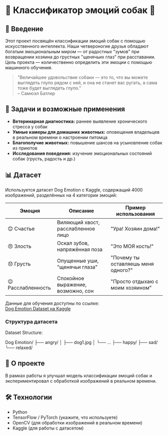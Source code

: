 # 🐶 Классификатор эмоций собак 🐾

## 🔷 Введение

Этот проект посвящён классификации эмоций собак с помощью искусственного интеллекта. Наши четвероногие друзья обладают богатым эмоциональным миром — от радостных "зумов" при возвращении хозяина до грустных "щенячьих глаз" при расставании. Цель проекта — количественно определить эти эмоции с помощью машинного обучения.

> "Величайшее удовольствие собаки — это то, что вы можете выглядеть глупо рядом с ней, и она не станет вас ругать, а сама тоже будет выглядеть глупо."  
> – Самюэл Батлер

## 🎯 Задачи и возможные применения

- **Ветеринарная диагностика:** раннее выявление хронического стресса у собак  
- **Умные камеры для домашних животных:** оповещения владельцев в реальном времени о настроении питомца  
- **Благополучие животных:** повышение шансов на усыновление собак из приютов  
- **Исследования поведения:** изучение эмоциональных состояний собак (грусть, радость и др.)

## 📊 Датасет

Используется датасет Dog Emotion с Kaggle, содержащий 4000 изображений, разделённых на 4 категории эмоций:

| Эмоция       | Описание                        | Пример использования           |
|--------------|--------------------------------|-------------------------------|
| 😊 Счастье   | Виляющий хвост, расслабленное лицо | "Ура! Хозяин дома!"            |
| 😠 Злость    | Оскал зубов, напряжённая поза  | "Это МОЯ кость!"               |
| 😞 Грусть    | Опущенные уши, "щенячьи глаза" | "Почему ты оставляешь меня одного?" |
| 😌 Расслабленность | Спокойное выражение, возможно, сон | "Просто отдыхаю с моим хозяином" |

Данные для обучения доступны по ссылке:  
[Dog Emotion Dataset на Kaggle](https://www.kaggle.com/datasets/danielshanbalico/dog-emotion)

### Структура датасета


Dataset Structure:

Dog Emotion/
├── angry/
│   ├── dog1.jpg
│   └── ...
├── happy/
├── sad/
└── relaxed/


## 🚀 О проекте

В рамках работы я улучшал модель классификации эмоций собак и экспериментировал с обработкой изображений в реальном времени.

## 🛠 Технологии

- Python  
- TensorFlow / PyTorch (укажите, что используете)  
- OpenCV (для обработки изображений в реальном времени)  
- Kaggle (для работы с датасетом)
